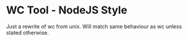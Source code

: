 # WC Tool - NodeJS Style

Just a rewrite of wc from unix.
Will match same behaviour as wc unless stated otherwise.